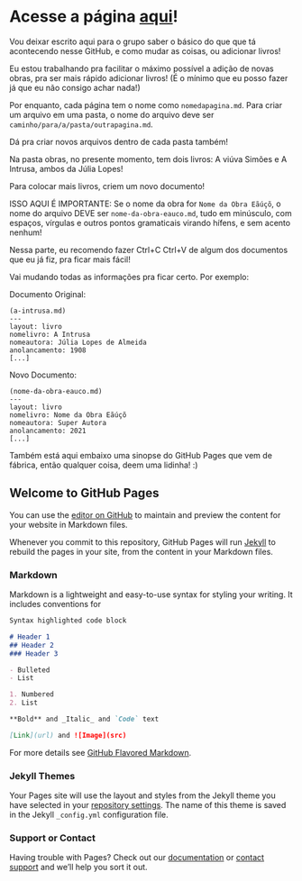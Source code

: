 # Acesse a página [aqui](https://elas-na-literatura.github.io)!

Vou deixar escrito aqui para o grupo saber o básico do que que tá acontecendo nesse GitHub, e como mudar as coisas, ou adicionar livros!

Eu estou trabalhando pra facilitar o máximo possível a adição de novas obras, pra ser mais rápido adicionar livros! (É o mínimo que eu posso fazer já que eu não consigo achar nada!)

Por enquanto, cada página tem o nome como ```nomedapagina.md```. Para criar um arquivo em uma pasta, o nome do arquivo deve ser ```caminho/para/a/pasta/outrapagina.md```.

Dá pra criar novos arquivos dentro de cada pasta também!

Na pasta obras, no presente momento, tem dois livros: A viúva Simões e A Intrusa, ambos da Júlia Lopes!

Para colocar mais livros, criem um novo documento!

ISSO AQUI É IMPORTANTE: Se o nome da obra for ```Nome da Obra Eãúçõ```, o nome do arquivo DEVE ser ```nome-da-obra-eauco.md```, tudo em minúsculo, com espaços, vírgulas e outros pontos gramaticais virando hífens, e sem acento nenhum!

Nessa parte, eu recomendo fazer Ctrl+C Ctrl+V de algum dos documentos que eu já fiz, pra ficar mais fácil!

Vai mudando todas as informações pra ficar certo. Por exemplo:

Documento Original:
```
(a-intrusa.md)
---
layout: livro
nomelivro: A Intrusa
nomeautora: Júlia Lopes de Almeida
anolancamento: 1908
[...]
```

Novo Documento:
```
(nome-da-obra-eauco.md)
---
layout: livro
nomelivro: Nome da Obra Eãúçõ
nomeautora: Super Autora
anolancamento: 2021
[...]
```

Também está aqui embaixo uma sinopse do GitHub Pages que vem de fábrica, então qualquer coisa, deem uma lidinha! :)

## Welcome to GitHub Pages

You can use the [editor on GitHub](https://github.com/projetosteams/projetosteams.github.io/edit/master/README.md) to maintain and preview the content for your website in Markdown files.

Whenever you commit to this repository, GitHub Pages will run [Jekyll](https://jekyllrb.com/) to rebuild the pages in your site, from the content in your Markdown files.

### Markdown

Markdown is a lightweight and easy-to-use syntax for styling your writing. It includes conventions for

```markdown
Syntax highlighted code block

# Header 1
## Header 2
### Header 3

- Bulleted
- List

1. Numbered
2. List

**Bold** and _Italic_ and `Code` text

[Link](url) and ![Image](src)
```

For more details see [GitHub Flavored Markdown](https://guides.github.com/features/mastering-markdown/).

### Jekyll Themes

Your Pages site will use the layout and styles from the Jekyll theme you have selected in your [repository settings](https://github.com/projetosteams/projetosteams.github.io/settings). The name of this theme is saved in the Jekyll `_config.yml` configuration file.

### Support or Contact

Having trouble with Pages? Check out our [documentation](https://help.github.com/categories/github-pages-basics/) or [contact support](https://github.com/contact) and we’ll help you sort it out.
